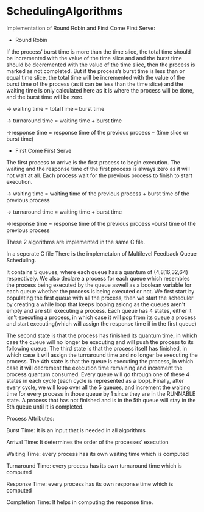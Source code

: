 # SchedulingAlgorithms

Implementation of Round Robin and First Come First Serve:
- Round Robin

If the process’ burst time is more than the time slice, the total time should be incremented with the value of the time slice and and the burst time should be decremented with the value of the time slice, then the process is marked as not completed.
But if the process’s burst time is less than or equal time slice, the total time will be incremented with the value of the burst time of the process (as it can be less than the time slice) and the waiting time is only calculated here as it is where the process will be done, and the burst time will be zero.

-> waiting time = totalTime – burst time

-> turnaround time = waiting time + burst time

->response time = response time of the previous process – (time slice or burst time)


- First Come First Serve

The first process to arrive is the first process to begin execution. The waiting and the response time of the first process is always zero as it will not wait at all.
Each process wait for the previous process to finish to start execution.

-> waiting time = waiting time of the previous process + burst time of the previous process 

-> turnaround time = waiting time + burst time

->response time = response time of the previous process –burst time of the previous process 



These 2 algorithms are implemented in the same C file.

In a seperate C file There is the implemetaion of 
Multilevel Feedback Queue Scheduling.

It contains 5 queues, where each queue has a quantum of (4,8,16,32,64) respectively. We also declare a process for each queue which resembles the process being executed by the queue aswell as a boolean variable for each queue whether the process is being executed or not. We first start by populating the first queue with all the process, then we start the scheduler by creating a while loop that keeps looping aslong as the queues aren't empty and are still executing a process. Each queue has 4 states, either it isn't executing a process, in which case it will pop from its queue a process and start executing(which will assign the response time if in the first queue)

The second state is that the process has finished its quantum time, in which case the queue will no longer be executing and will push the process to its following queue. The third state is that the process itself has finished, in which case it will assign the turnaround time and no longer be executing the process. The 4th state is that the queue is executing the process, in which case it will decrement the execution time remaining and increment the process quantum consumed. Every queue will go through one of these 4 states in each cycle (each cycle is represented as a loop). Finally, after every cycle, we will loop over all the 5 queues, and increment the waiting time for every process in those queue by 1 since they are in the RUNNABLE state. A process that has not finished and is in the 5th queue will stay in the 5th queue until it is completed.

Process Attributes:

Burst Time: It is an input that is needed in all algorithms

Arrival Time: It determines the order of the processes’ execution

Waiting Time: every process has its own waiting time which is computed

Turnaround Time: every process has its own turnaround time which is computed

Response Time: every process has its own response time which is computed

Completion Time: It helps in computing the response time.


